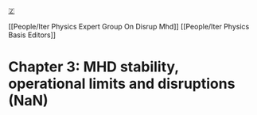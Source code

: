 [🇿](zotero://select/groups/5630717/items/6TYE3PYK)

[[People/Iter Physics Expert Group On Disrup Mhd]] [[People/Iter Physics Basis Editors]] 
# Chapter 3: MHD stability, operational limits and disruptions (NaN)

